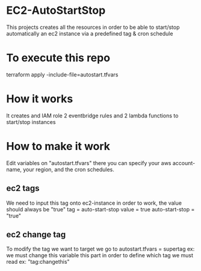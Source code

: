 # EC2-AutoStartStop
This projects creates all the resources in order to be able to start/stop automatically an ec2 instance via a predefined tag & cron schedule

# To execute this repo 
terraform apply -include-file=autostart.tfvars

# How it works
It creates and IAM role 2 eventbridge rules and 2 lambda functions to start/stop instances

# How to make it work
Edit variables on "autostart.tfvars" there you can specify your aws account-name, your region, and the cron schedules.

## ec2 tags
We need to input this tag onto ec2-instance in order to work,  the value should always be "true"
tag = auto-start-stop
value = true 
auto-start-stop = "true"

## ec2 change tag
To modify the tag we want to target we go to autostart.tfvars = supertag ex: we must change this variable this part in order to define which tag we must read ex: "tag:changethis"

